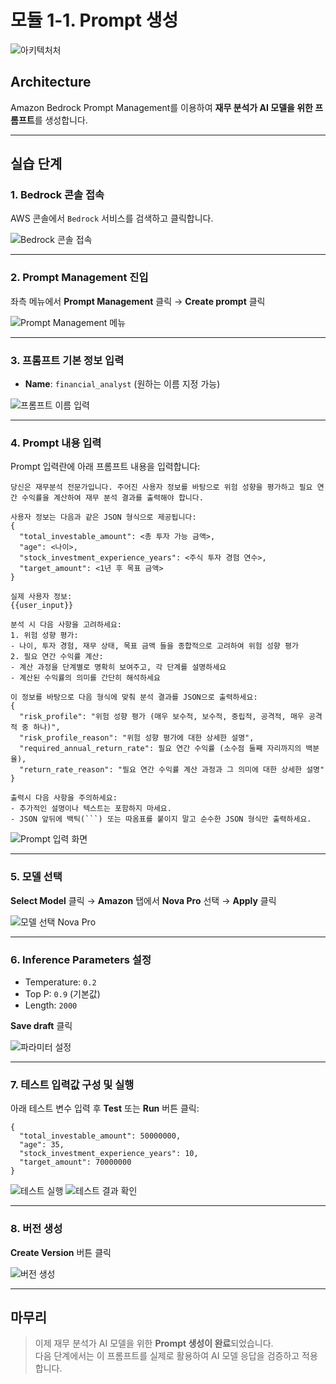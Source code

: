 # 모듈 1-1. Prompt 생성

![아키텍처처](./images/Architecture.png)

## Architecture

Amazon Bedrock Prompt Management를 이용하여 **재무 분석가 AI 모델을 위한 프롬프트**를 생성합니다.

---

## 실습 단계

### 1. Bedrock 콘솔 접속

AWS 콘솔에서 `Bedrock` 서비스를 검색하고 클릭합니다.

![Bedrock 콘솔 접속](./images/Picture1.png)

---

### 2. Prompt Management 진입

좌측 메뉴에서 **Prompt Management** 클릭 → **Create prompt** 클릭

![Prompt Management 메뉴](./images/Picture2.png)

---

### 3. 프롬프트 기본 정보 입력

- **Name**: `financial_analyst` (원하는 이름 지정 가능)

![프롬프트 이름 입력](./images/Picture3.png)

---

### 4. Prompt 내용 입력

Prompt 입력란에 아래 프롬프트 내용을 입력합니다:

```
당신은 재무분석 전문가입니다. 주어진 사용자 정보를 바탕으로 위험 성향을 평가하고 필요 연간 수익률을 계산하여 재무 분석 결과를 출력해야 합니다.

사용자 정보는 다음과 같은 JSON 형식으로 제공됩니다:
{
  "total_investable_amount": <총 투자 가능 금액>,
  "age": <나이>,
  "stock_investment_experience_years": <주식 투자 경험 연수>,
  "target_amount": <1년 후 목표 금액>
}

실제 사용자 정보:
{{user_input}}

분석 시 다음 사항을 고려하세요:
1. 위험 성향 평가:
- 나이, 투자 경험, 재무 상태, 목표 금액 들을 종합적으로 고려하여 위험 성향 평가
2. 필요 연간 수익률 계산:
- 계산 과정을 단계별로 명확히 보여주고, 각 단계를 설명하세요
- 계산된 수익률의 의미를 간단히 해석하세요

이 정보를 바탕으로 다음 형식에 맞춰 분석 결과를 JSON으로 출력하세요:
{
  "risk_profile": "위험 성향 평가 (매우 보수적, 보수적, 중립적, 공격적, 매우 공격적 중 하나)",
  "risk_profile_reason": "위험 성향 평가에 대한 상세한 설명",
  "required_annual_return_rate": 필요 연간 수익률 (소수점 둘째 자리까지의 백분율),
  "return_rate_reason": "필요 연간 수익률 계산 과정과 그 의미에 대한 상세한 설명"
}

출력시 다음 사항을 주의하세요:
- 추가적인 설명이나 텍스트는 포함하지 마세요.
- JSON 앞뒤에 백틱(```) 또는 따옴표를 붙이지 말고 순수한 JSON 형식만 출력하세요.
```

![Prompt 입력 화면](./images/Picture4.ko.png)

---

### 5. 모델 선택

**Select Model** 클릭 → **Amazon** 탭에서 **Nova Pro** 선택 → **Apply** 클릭

![모델 선택 Nova Pro](./images/Picture5.png)

---

### 6. Inference Parameters 설정

- Temperature: `0.2`
- Top P: `0.9` (기본값)
- Length: `2000`

**Save draft** 클릭

![파라미터 설정](./images/Picture6.png)

---

### 7. 테스트 입력값 구성 및 실행

아래 테스트 변수 입력 후 **Test** 또는 **Run** 버튼 클릭:

```
{
  "total_investable_amount": 50000000,
  "age": 35,
  "stock_investment_experience_years": 10,
  "target_amount": 70000000
}
```

![테스트 실행](./images/Picture7.png)
![테스트 결과 확인](./images/Picture7_1.ko.png)

---

### 8. 버전 생성

**Create Version** 버튼 클릭

![버전 생성](./images/Picture8.png)

---

## 마무리

> 이제 재무 분석가 AI 모델을 위한 **Prompt 생성이 완료**되었습니다.  
> 다음 단계에서는 이 프롬프트를 실제로 활용하여 AI 모델 응답을 검증하고 적용합니다.
